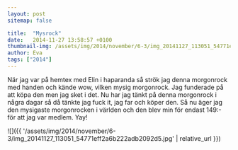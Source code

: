 ```yaml
---
layout: post
sitemap: false

title:  "Mysrock"
date:   2014-11-27 13:58:57 +0100
thumbnail-img: /assets/img/2014/november/6-3/img_20141127_113051_54771eff2a6b222adb2092d5.jpg
author: Eva
tags: ["2014"]
---
```


När jag var på hemtex med Elin i haparanda så strök jag denna morgonrock med handen och kände wow, vilken mysig morgonrock. Jag funderade på att köpa den men jag sket i det. Nu har jag tänkt på denna morgonrock i några dagar så då tänkte jag fuck it, jag far och köper den. Så nu äger jag den mysigaste morgonrocken i världen och den blev min för endast 149:- för att jag var medlem. Yay!

![]({{ '/assets/img/2014/november/6-3/img_20141127_113051_54771eff2a6b222adb2092d5.jpg'  | relative_url }})

